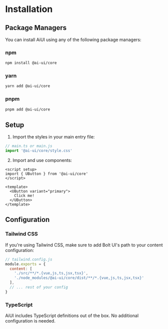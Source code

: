# Installation

## Package Managers

You can install AiUI using any of the following package managers:

### npm

```bash
npm install @ai-ui/core
```

### yarn

```bash
yarn add @ai-ui/core
```

### pnpm

```bash
pnpm add @ai-ui/core
```

## Setup

1. Import the styles in your main entry file:

```ts
// main.ts or main.js
import '@ai-ui/core/style.css'
```

2. Import and use components:

```vue
<script setup>
import { UButton } from '@ai-ui/core'
</script>

<template>
  <UButton variant="primary">
    Click me!
  </UButton>
</template>
```

## Configuration

### Tailwind CSS

If you're using Tailwind CSS, make sure to add Bolt UI's path to your content configuration:

```js
// tailwind.config.js
module.exports = {
  content: [
    './src/**/*.{vue,js,ts,jsx,tsx}',
    './node_modules/@ai-ui/core/dist/**/*.{vue,js,ts,jsx,tsx}'
  ],
  // ... rest of your config
}
```

### TypeScript

AiUI includes TypeScript definitions out of the box. No additional configuration is needed.